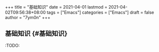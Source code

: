 +++
title = "基础知识"
date = 2021-04-01
lastmod = 2021-04-02T09:56:38+08:00
tags = ["Emacs"]
categories = ["Emacs"]
draft = false
author = "7ym0n"
+++

## 基础知识 {#基础知识}

:TODO:
